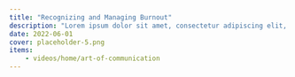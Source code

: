 ```yaml
---
title: "Recognizing and Managing Burnout"
description: "Lorem ipsum dolor sit amet, consectetur adipiscing elit, sed do eiusmod tempor incididunt ut labore et dolore magna aliqua."
date: 2022-06-01
cover: placeholder-5.png
items:
    - videos/home/art-of-communication
---
```

